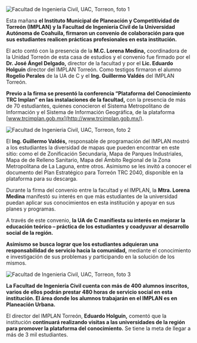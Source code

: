
<img class="img-responsive" src="2017-03-27-firman-la-convenio-facultad-de-ingenieria-civil-de-la-uac-y-el-implan-torreon/foto01.jpg" alt="Facultad de Ingenieria Civil, UAC, Torreon, foto 1">

Esta mañana **el Instituto Municipal de Planeación y Competitividad de Torreón (IMPLAN) y la Facultad de Ingeniería Civil de la Universidad Autónoma de Coahuila, firmaron un convenio de colaboración para que sus estudiantes realicen prácticas profesionales en esta institución.**

El acto contó con la presencia de la **M.C. Lorena Medina,** coordinadora de la Unidad Torreón de esta casa de estudios y el convenio fue firmado por el **Dr. José Ángel Delgado,** director de la facultad y por el **Lic. Eduardo Holguín** director del IMPLAN Torreón. Como testigos firmaron el alumno **Rogelio Perales** de la UA de C y el **Ing. Guillermo Valdés** del IMPLAN Torreón.

**Previo a la firma se presentó la conferencia “Plataforma del Conocimiento TRC Implan” en las instalaciones de la facultad,** con la presencia de más de 70 estudiantes, quienes conocieron el Sistema Metropolitano de Información y el Sistema de Información Geográfica, de la plataforma [www.trcimplan.gob.mx](http://www.trcimplan.gob.mx/).

<img class="img-responsive" src="2017-03-27-firman-la-convenio-facultad-de-ingenieria-civil-de-la-uac-y-el-implan-torreon/foto02.jpg" alt="Facultad de Ingenieria Civil, UAC, Torreon, foto 2">

El **Ing. Guillermo Valdés,** responsable de programación del IMPLAN mostró a los estudiantes la diversidad de mapas que pueden encontrar en este sitio: como el de Zonificación Secundaria, Mapa de Parques Industriales, Mapa de de Relleno Sanitario, Mapa del Ámbito Regional de la Zona Metropolitana de La Laguna, entre otros. Asimismo se les invitó a conocer el documento del Plan Estratégico para Torreón TRC 2040, disponible en la plataforma para su descarga.

Durante la firma del convenio entre la facultad y el IMPLAN, la **Mtra. Lorena  Medina** manifestó su interés en que más estudiantes de la universidad puedan aplicar sus conocimientos en esta institución y apoyar en sus planes y programas.

A través de este convenio, **la UA de C manifiesta su interés en mejorar la educación teórico – práctica de los estudiantes y coadyuvar al desarrollo social de la región.**

**Asimismo se busca lograr que los estudiantes adquieran una responsabilidad de servicio hacia la comunidad,** mediante el conocimiento e investigación de sus problemas y participando en la solución de los mismos.

<img class="img-responsive" src="2017-03-27-firman-la-convenio-facultad-de-ingenieria-civil-de-la-uac-y-el-implan-torreon/foto03.jpg" alt="Facultad de Ingenieria Civil, UAC, Torreon, foto 3">

**La Facultad de Ingeniería Civil cuenta con más de 400 alumnos inscritos, varios de ellos podrán prestar 480 horas de servicio social en esta institución. El área donde los alumnos trabajarán en el IMPLAN es en Planeación Urbana.**

El director del IMPLAN Torreón, **Eduardo Holguín,** comentó que la institución **continuará realizando visitas a las universidades de la región para promover la plataforma del conocimiento.** Se tiene la meta de llegar a más de 3 mil estudiantes.
